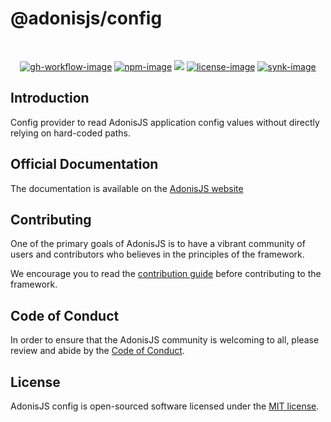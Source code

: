 # @adonisjs/config

<br />

<div align="center">

[![gh-workflow-image]][gh-workflow-url] [![npm-image]][npm-url] ![][typescript-image] [![license-image]][license-url] [![synk-image]][synk-url]

</div>

## Introduction
Config provider to read AdonisJS application config values without directly relying on hard-coded paths.

## Official Documentation
The documentation is available on the [AdonisJS website](https://docs.adonisjs.com/guides/config)

## Contributing
One of the primary goals of AdonisJS is to have a vibrant community of users and contributors who believes in the principles of the framework.

We encourage you to read the [contribution guide](https://github.com/adonisjs/.github/blob/main/docs/CONTRIBUTING.md) before contributing to the framework.

## Code of Conduct
In order to ensure that the AdonisJS community is welcoming to all, please review and abide by the [Code of Conduct](https://github.com/adonisjs/.github/blob/main/docs/CODE_OF_CONDUCT.md).

## License
AdonisJS config is open-sourced software licensed under the [MIT license](LICENSE.md).

[gh-workflow-image]: https://img.shields.io/github/actions/workflow/status/adonisjs/config/test.yml?style=for-the-badge
[gh-workflow-url]: https://github.com/adonisjs/config/actions/workflows/test.yml "Github action"

[typescript-image]: https://img.shields.io/badge/Typescript-294E80.svg?style=for-the-badge&logo=typescript
[typescript-url]:  "typescript"

[npm-image]: https://img.shields.io/npm/v/@adonisjs/config.svg?style=for-the-badge&logo=npm
[npm-url]: https://npmjs.org/package/@adonisjs/config "npm"

[license-image]: https://img.shields.io/npm/l/@adonisjs/config?color=blueviolet&style=for-the-badge
[license-url]: LICENSE.md "license"

[synk-image]: https://img.shields.io/snyk/vulnerabilities/github/adonisjs/config?label=Synk%20Vulnerabilities&style=for-the-badge
[synk-url]: https://snyk.io/test/github/adonisjs/config?targetFile=package.json "synk"
